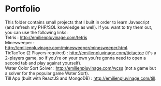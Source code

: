 # Portfolio
This folder contains small projects that I built in order to learn Javascript (and refresh my PHP/SQL knowledge as well).
If you want to try them out, you can use the following links:  
Tetris : http://emilienpluvinage.com/tetris   
Minesweeper : http://emilienpluvinage.com/minesweeper/minesweeper.html.   
TicTacToe (2 Players required) : http://emilienpluvinage.com/tictactoe (it's a 2-players game, so if you're on your own you're gonna need to open a second tab and play against yourself).   
Water Color Sort Solver : http://emilienpluvinage.com/wcss (not a game but a solver for the popular game Water Sort).   
Till App (built with ReactJS and MongoDB) : http://emilienpluvinage.com/till.  
